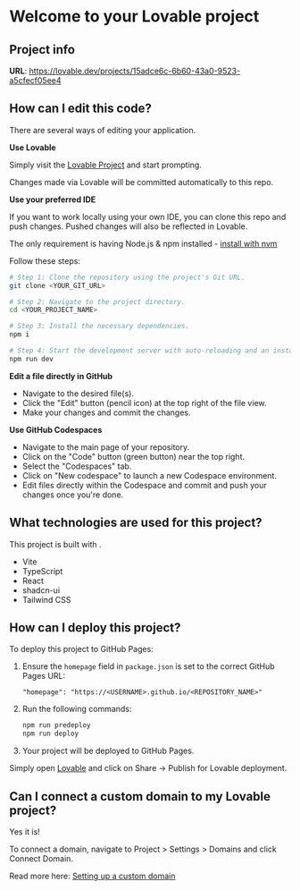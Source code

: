 # Welcome to your Lovable project

## Project info

**URL**: https://lovable.dev/projects/15adce6c-6b60-43a0-9523-a5cfecf05ee4

## How can I edit this code?

There are several ways of editing your application.

**Use Lovable**

Simply visit the [Lovable Project](https://lovable.dev/projects/15adce6c-6b60-43a0-9523-a5cfecf05ee4) and start prompting.

Changes made via Lovable will be committed automatically to this repo.

**Use your preferred IDE**

If you want to work locally using your own IDE, you can clone this repo and push changes. Pushed changes will also be reflected in Lovable.

The only requirement is having Node.js & npm installed - [install with nvm](https://github.com/nvm-sh/nvm#installing-and-updating)

Follow these steps:

```sh
# Step 1: Clone the repository using the project's Git URL.
git clone <YOUR_GIT_URL>

# Step 2: Navigate to the project directory.
cd <YOUR_PROJECT_NAME>

# Step 3: Install the necessary dependencies.
npm i

# Step 4: Start the development server with auto-reloading and an instant preview.
npm run dev
```

**Edit a file directly in GitHub**

- Navigate to the desired file(s).
- Click the "Edit" button (pencil icon) at the top right of the file view.
- Make your changes and commit the changes.

**Use GitHub Codespaces**

- Navigate to the main page of your repository.
- Click on the "Code" button (green button) near the top right.
- Select the "Codespaces" tab.
- Click on "New codespace" to launch a new Codespace environment.
- Edit files directly within the Codespace and commit and push your changes once you're done.

## What technologies are used for this project?

This project is built with .

- Vite
- TypeScript
- React
- shadcn-ui
- Tailwind CSS

## How can I deploy this project?

To deploy this project to GitHub Pages:

1. Ensure the `homepage` field in `package.json` is set to the correct GitHub Pages URL:
   ```
   "homepage": "https://<USERNAME>.github.io/<REPOSITORY_NAME>"
   ```

2. Run the following commands:
   ```sh
   npm run predeploy
   npm run deploy
   ```

3. Your project will be deployed to GitHub Pages.

Simply open [Lovable](https://lovable.dev/projects/15adce6c-6b60-43a0-9523-a5cfecf05ee4) and click on Share -> Publish for Lovable deployment.

## Can I connect a custom domain to my Lovable project?

Yes it is!

To connect a domain, navigate to Project > Settings > Domains and click Connect Domain.

Read more here: [Setting up a custom domain](https://docs.lovable.dev/tips-tricks/custom-domain#step-by-step-guide)
